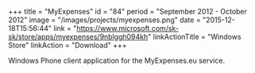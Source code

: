 +++
title = "MyExpenses"
id = "84"
period = "September 2012 - October 2012"
image = "/images/projects/myexpenses.png"
date = "2015-12-18T15:56:44"
link = "https://www.microsoft.com/sk-sk/store/apps/myexpenses/9nblggh094kh"
linkActionTitle = "Windows Store"
linkAction = "Download"
+++

Windows Phone client application for the MyExpenses.eu service.
